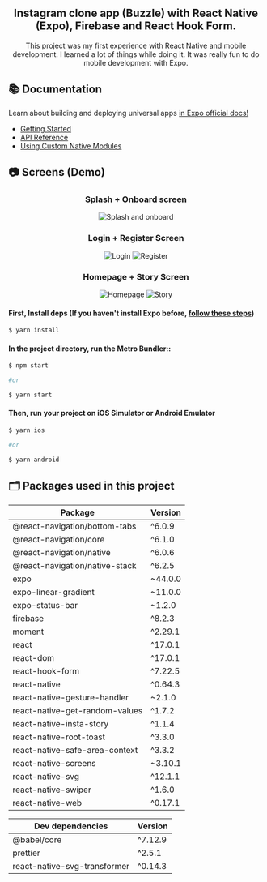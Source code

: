 <div align="center">
  <h2 text-transform="underline"> Instagram clone app (Buzzle) with React Native (Expo), Firebase and React Hook Form. </h2>
</div>

<p align="center">
 This project was my first experience with React Native and mobile development. I learned a lot of things while doing it. It was really fun to do mobile development with Expo.
</p>

## 📚 Documentation

<p>Learn about building and deploying universal apps <a aria-label="expo documentation" href="https://docs.expo.dev">in Expo official docs!</a></p>

- [Getting Started](https://docs.expo.dev/)
- [API Reference](https://docs.expo.dev/versions/latest/)
- [Using Custom Native Modules](https://docs.expo.dev/bare/exploring-bare-workflow/)


## 📷 Screens (Demo)

<div align="center">
  <h3> Splash + Onboard screen</h3>
  <img alt="Splash and onboard" src="https://user-images.githubusercontent.com/45832621/148380100-38bea09e-af33-4adc-82a9-978acecf8fdb.gif"/>
</div>

<div align="center">
  <h3> Login + Register Screen</h3>
  <img alt="Login" src="https://user-images.githubusercontent.com/45832621/148380336-e9e6756f-331f-4fa6-90ff-1814e2ce55f4.gif"/>
  <img alt="Register" src="https://user-images.githubusercontent.com/45832621/148381292-1fba93ea-58f2-4763-8493-4cc6a1e7525a.gif"/>
 </div>

<div align="center">
  <h3> Homepage + Story Screen</h3>
  <img alt="Homepage" src="https://user-images.githubusercontent.com/45832621/148381760-d086a242-491c-4310-9a64-0f9efcdb05c4.gif"/>
  <img alt="Story" src="https://user-images.githubusercontent.com/45832621/148383237-28afb8c4-e17c-496e-82ac-90115499de2a.gif"/>
</div>

#### First, Install deps (If you haven't install Expo before, [follow these steps](https://docs.expo.dev/get-started/installation/))


```bash
$ yarn install 
```

#### In the project directory, run the Metro Bundler::

```bash
$ npm start

#or

$ yarn start
```


#### Then, run your project on iOS Simulator or Android Emulator

```bash
$ yarn ios

#or

$ yarn android
```




## 🗂️ Packages used in this project

| Package                               | Version |
| ------------------------------------- | ------- |
| @react-navigation/bottom-tabs         | ^6.0.9 |
| @react-navigation/core                | ^6.1.0 |
| @react-navigation/native              | ^6.0.6  |
| @react-navigation/native-stack        | ^6.2.5 |
| expo                                  | ~44.0.0 |
| expo-linear-gradient                  | ~11.0.0 |
| expo-status-bar                       | ~1.2.0  |
| firebase                              | ^8.2.3  |
| moment                                | ^2.29.1  |
| react                                 | ^17.0.1 |
| react-dom                             | ^17.0.1 |
| react-hook-form                       | ^7.22.5  |
| react-native                          | ^0.64.3  |
| react-native-gesture-handler          | ~2.1.0 |
| react-native-get-random-values        | ^1.7.2  |
| react-native-insta-story              | ^1.1.4 |
| react-native-root-toast                  | ^3.3.0  |
| react-native-safe-area-context        | ^3.3.2  |
| react-native-screens                    | ~3.10.1  |
| react-native-svg                  | ^12.1.1  |
| react-native-swiper                       | ^1.6.0  |
| react-native-web                       | ^0.17.1  |   

| Dev dependencies                      | Version |
| ------------------------------------- | ------- |
| @babel/core                           | ^7.12.9  |
| prettier                              | ^2.5.1 |
| react-native-svg-transformer          | ^0.14.3  |

